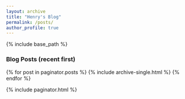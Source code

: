 ```yaml
---
layout: archive
title: "Henry's Blog"
permalink: /posts/
author_profile: true
---
```




{% include base_path %}

<h3 class="archive__subtitle">Blog Posts (recent first)</h3>

{% for post in paginator.posts %}
  {% include archive-single.html %}
{% endfor %}

{% include paginator.html %}